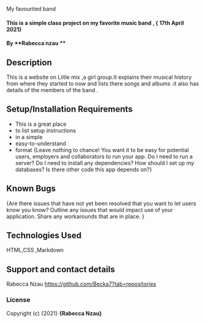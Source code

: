  My favourited band
#### This is a simple class project on my favorite music band , { 17th April 2021}
#### By **Rabecca nzau **
## Description
This is a website on Liitle mix ,a girl group.It explains their musical history from where they started to now and lists there songs and albums .it also has details of the members of the band .
## Setup/Installation Requirements
* This is a great place
* to list setup instructions
* in a simple
* easy-to-understand
* format
{Leave nothing to chance! You want it to be easy for potential users, employers and collaborators to run your app. Do I need to run a server? Do I need to install any dependencies? How should I set up my databases? Is there other code this app depends on?}
## Known Bugs
{Are there issues that have not yet been resolved that you want to let users know you know? Outline any issues that would impact use of your application. Share any workarounds that are in place. }
## Technologies Used
HTML,CSS ,Markdown
## Support and contact details
Rabecca Nzau
https://github.com/Becka7?tab=repositories
### License

Copyright (c) {2021} **{Rabecca Nzau}**
  